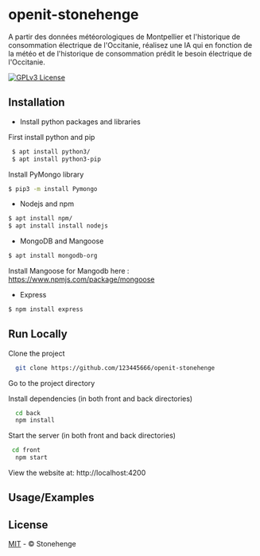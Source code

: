 # openit-stonehenge
A partir des données météorologiques de Montpellier et l'historique de
consommation électrique de l'Occitanie, réalisez une IA qui en fonction de
la météo et de l'historique de consommation prédit le besoin électrique de
l'Occitanie.

[![GPLv3 License](https://img.shields.io/badge/License-GPL%20v3-yellow.svg)](https://opensource.org/licenses/)


## Installation

- Install python packages and libraries

First install python and pip
```bash
 $ apt install python3/
 $ apt install python3-pip

```

Install PyMongo library
```bash
$ pip3 -m install Pymongo
```

- Nodejs and npm
```bash
$ apt install npm/
$ apt install install nodejs
```
- MongoDB and Mangoose
```bash
$ apt install mongodb-org
```
Install Mangoose for Mangodb here : https://www.npmjs.com/package/mongoose

- Express
```bash
$ npm install express
```

## Run Locally

Clone the project

```bash
  git clone https://github.com/123445666/openit-stonehenge
```

Go to the project directory

Install dependencies (in both front and back directories)

```bash
  cd back
  npm install
```

Start the server (in both front and back directories)

```bash
 cd front
  npm start
```


View the website at: http://localhost:4200



## Usage/Examples


## License

[MIT](https://choosealicense.com/licenses/mit/) - © Stonehenge

